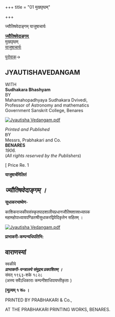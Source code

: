 +++
title = "01 मुखपृष्ठम्"

+++


ज्यौतिषवेदाङ्गम् याजुषाचार्यः

**[ज्यौतिषवेदाङ्गम्](/wiki/%E0%A4%9C%E0%A5%8D%E0%A4%AF%E0%A5%8C%E0%A4%A4%E0%A4%BF%E0%A4%B7%E0%A4%B5%E0%A5%87%E0%A4%A6%E0%A4%BE%E0%A4%99%E0%A5%8D%E0%A4%97%E0%A4%AE%E0%A5%8D "ज्यौतिषवेदाङ्गम्")**  
मुखपृष्ठम्  
[याजुषाचार्यः](/w/index.php?title=%E0%A4%B2%E0%A5%87%E0%A4%96%E0%A4%95%E0%A4%83:%E0%A4%AF%E0%A4%BE%E0%A4%9C%E0%A5%81%E0%A4%B7%E0%A4%BE%E0%A4%9A%E0%A4%BE%E0%A4%B0%E0%A5%8D%E0%A4%AF%E0%A4%83&action=edit&redlink=1 "लेखकः:याजुषाचार्यः (पृष्ठं न विद्यते)")

[पुरोवाक्](/wiki/Jyautisha_Vedangam/%E0%A4%AA%E0%A5%81%E0%A4%B0%E0%A5%8B%E0%A4%B5%E0%A4%BE%E0%A4%95%E0%A5%8D "Jyautisha Vedangam/पुरोवाक्")→

## **JYAUTISHAVEDANGAM**

  
WITH  
**Sudhakara Bhashyam**  
BY  
Mahamahopadhyaya Sudhakara Dvivedi,  
Professor of Astronomy and mathematics  
Government Sanskrit College, Benares

[![Jyautisha
Vedangam.pdf](//upload.wikimedia.org/wikipedia/commons/thumb/e/ea/Jyautisha_Vedangam.pdf/page1-450px-Jyautisha_Vedangam.pdf.jpg)](/wiki/%E0%A4%B8%E0%A4%9E%E0%A5%8D%E0%A4%9A%E0%A4%BF%E0%A4%95%E0%A4%BE:Jyautisha_Vedangam.pdf)

*Printed and Published*  
ᏴY  
Messrs, Prabhakari and Co.  
**BENARES**  
*1906.*  
(*All rights reserved by the Publishers*)

\[ Price Re. 1

**याजुषार्चमिलितं**  

## 

## 

## *ज्यौतिषवेदाङ्गम् ।*

  

  
**सुधाकरभाष्येण**-  

काशिकराजकीयसंस्कृतपाठशालीयप्रधानजौतिषशास्राध्यापक  
महामहोपाध्यायपण्डितश्रीसुधाकरद्विवेदिकृतेन सहितम् ।  

[![Jyautisha
Vedangam.pdf](//upload.wikimedia.org/wikipedia/commons/thumb/e/ea/Jyautisha_Vedangam.pdf/page2-450px-Jyautisha_Vedangam.pdf.jpg)](/w/index.php?title=%E0%A4%B8%E0%A4%9E%E0%A5%8D%E0%A4%9A%E0%A4%BF%E0%A4%95%E0%A4%BE:Jyautisha_Vedangam.pdf&page=2)

**प्राभाकरी-कम्पन्यधिपतिभि:**  

## 

## वाराणस्यां

  
स्वकीये  
***प्राभाकरी-यन्त्रालये संमुद्र्य प्रकाशितम् ।***  
संवत् १९६३-शके १८२८  
(अस्य सर्वॆऽधिकाराः कम्पनीशाधिपायप्तीकृताः )  

**\[मूल्यम् १ रू० ।**

PRINTED BY PRABHAKARI & Co.,  

AT THE PRABHAKARI PRINTING WORKS, BENARES.


